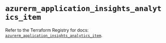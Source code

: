 # `azurerm_application_insights_analytics_item`

Refer to the Terraform Registry for docs: [`azurerm_application_insights_analytics_item`](https://registry.terraform.io/providers/hashicorp/azurerm/3.113.0/docs/resources/application_insights_analytics_item).
